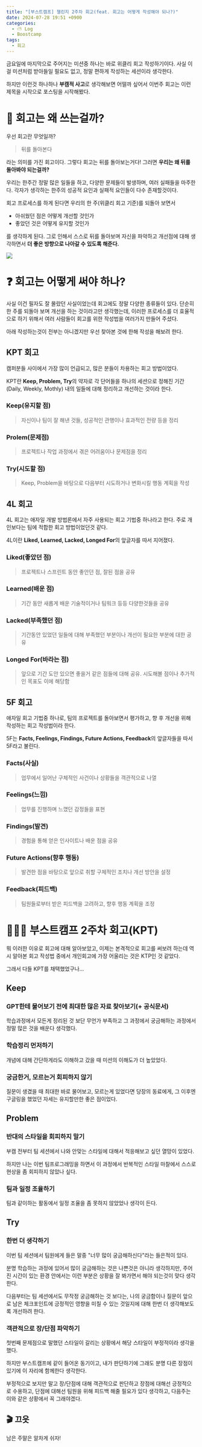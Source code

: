 ```yaml
---
title: "[부스트캠프] 챌린지 2주차 회고(feat. 회고는 어떻게 작성해야 되나?)"
date: 2024-07-28 19:51 +0900
categories:
  - ⛅️ Log
  - Boostcamp
tags:
  - 회고
---
```

금요일에 마지막으로 주어지는 미션중 하나는 바로 위클리 회고 작성하기이다. 사실 이걸 미션처럼 받아들일 필요도 없고, 정말 편하게 작성하는 세션이라 생각한다.

하지만 이런것 하나하나 **부캠적 사고**로 생각해보면 어떨까 싶어서 이번주 회고는 이런 제목을 시작으로 포스팅을 시작해봤다.


# 🤔 회고는 왜 쓰는걸까?
우선 회고란 무엇일까?
> 뒤를 돌아본다

라는 의미를 가진 회고이다. 그렇다 회고는 뒤를 돌아보는거다! 그러면 **우리는 왜 뒤를 돌아봐야 되는걸까?**

우리는 한주간 정말 많은 일들을 하고, 다양한 문제들이 발생하며, 여러 실패들을 마주한다. 각자가 생각하는 한주의 성공적 요인과 실패적 요인들이 다수 존재할것이다.

회고 프로세스를 하게 된다면 우리의 한 주(위클리 회고 기준)를 되돌아 보면서
- 아쉬웠던 점은 어떻게 개선할 것인가
- 좋았던 것은 어떻게 유지할 것인가

를 생각하게 된다. 그로 인해서 스스로 뒤를 돌아보며 자신을 파악하고 개선점에 대해 생각하면서 **더 좋은 방향으로 나아갈 수 있도록 해준다.** 

![](assets/img/post/2024/07_28_2주차_회고_짤.png)

# ❓ 회고는 어떻게 써야 하나?
사실 이건 필자도 잘 몰랐던 사실이었는데 회고에도 정말 다양한 종류들이 있다. 단순히 한 주를 되돌아 보며 개선을 하는 것이라고만 생각했는데, 이러한 프로세스를 더 효율적으로 하기 위해서 여러 사람들이 회고를 위한 작성법을 여러가지 만들어 주셨다.

아래 작성하는것이 전부는 아니겠지만 우선 찾아본 것에 한해 작성을 해보려 한다. 

## KPT 회고
캠퍼분들 사이에서 가장 많이 언급되고, 많은 분들이 차용하는 회고 방법이었다. 

KPT란 **Keep, Problem, Try**의 약자로 각 단어들을 하나의 세션으로 정해진 기간(Daily, Weekly, Mothly) 내의 일들에 대해 정리하고 개선하는 것이라 한다.
### Keep(유지할 점)
> 자신이나 팀이 잘 해낸 것들, 성공적인 관행이나 효과적인 전량 등을 정리

### Prolem(문제점)
> 프로젝트나 작업 과정에서 겪은 어려움이나 문제점을 정리

### Try(시도할 점)
> Keep, Problem을 바탕으로 다음부터 시도하거나 변화시킬 행동 계획을 작성



## 4L 회고
4L 회고는 애자일 개발 방법론에서 자주 사용되는 회고 기법중 하나라고 한다. 주로 개인보다는 팀에 적합한 회고 방법이었던것 같다.

4L이란 **Liked, Learned, Lacked, Longed For**의 앞글자를 따서 지어졌다. 
### Liked(좋았던 점)
> 프로젝트나 스프린트 동안 좋안던 점, 잘된 점을 공유

### Learned(배운 점)
> 기간 동안 새롭게 배운 기술적이거나 팀워크 등등 다양한것들을 공유 

### Lacked(부족했던 점)
> 기간동안 있었던 일들에 대해 부족했던 부분이나 개선이 필요한 부분에 대한 공유

### Longed For(바라는 점)
> 앞으로 기간 도안 있으면 좋을거 같은 점들에 대해 공유. 시도해볼 점이나 추가적인 목표도 이에 해당함

## 5F 회고
애자일 회고 기법중 하나로, 팀의 프로젝트를 돌아보면서 평가하고, 향 후 개선을 위해 작성하는 회고 작성법이라 한다. 

5F는 **Facts, Feelings, Findings, Future Actions, Feedback**의 앞글자들을 따서 5F라고 불린다. 
### Facts(사실)
> 업무에서 일어난 구체적인 사건이나 상황들을 객관적으로 나열

### Feelings(느낌)
> 업무를 진행하며 느꼈던 감정들을 표현

### Findings(발견)
> 경험을 통해 얻은 인사이트나 배운 점을 공유

### Future Actions(향후 행동)
> 발견한 점을 바탕으로 앞으로 취할 구체적인 조치나 개선 방안을 설정

### Feedback(피드백)
> 팀원들로부터 받은 피드백을 고려하고, 향후 행동 계획을 조정


# 👨🏻‍💻 부스트캠프 2주차 회고(KPT)
뭐 이러한 이유로 회고에 대해 알아보았고, 이제는 본격적으로 회고를 써보려 하는데 역시 알아본 회고 작성법 중에서 개인회고에 가장 어울리는 것은 KTP인 것 같았다. 

그래서 다들 KPT를 채택했었구나...

## Keep
### GPT한테 물어보기 전에 최대한 많은 자료 찾아보기(+ 공식문서)
학습과정에서 모든게 정리된 것 보단 무언가 부족하고 그 과정에서 궁금해하는 과정에서 정말 많은 것을 배운다 생각했다.

### 학습정리 먼저하기
개념에 대해 간단하게라도 이해하고 갔을 때 미션의 이해도가 더 높았었다.

### 궁금한거, 모르는거 회피하지 않기
질문이 생겼을 때 최대한 바로 물어보고, 모르는게 있었다면 당장의 동료에게, 그 이후엔 구글링을 했었던 자세는 유지할만한 좋은 점이었다.

## Problem
### 반대의 스타일을 회피하지 말기
부캠 전부터 팀 세션에서 나와 안맞는 스타일에 대해서 적응해보고 싶던 열망이 있었다. 

하지만 나는 이번 팀프로그래밍을 하면서 이 과정에서 반복적인 스타일 마찰에서 스스로 현상을 좀 회피하지 않았나 싶다.

### 팀과 일정 조율하기
팀과 같이하는 활동에서 일정 조율을 좀 못하지 않았었나 생각이 든다.

## Try
### 한번 더 생각하기
이번 팀 세션에서 팀원에게 들은 말중 "너무 많이 궁금해하신다"라는 들은적이 있다. 

분명 학습하는 과정에 있어서 많이 궁금해하는 것은 나쁜것은 아니라 생각하지만, 주어진 시간이 있는 환경 안에서는 이런 부분은 상황을 잘 봐가면서 해야 되는것이 맞다 생각한다. 

다음부터는 팀 세션에서도 무작정 궁금해하는 것 보다는, 나의 궁금함이나 질문이 앞으로 남은 체크포인트에 긍정적인 영향을 미칠 수 있는 것일지에 대해 한번 더 생각해보도록 개선하려 한다.

### 객관적으로 장/단점 파악하기
첫번째 문제점으로 말했던 스타일이 갈리는 상황에서 해당 스타일이 부정적이라 생각을 했다. 

하지만 부스트캠프에 같이 들어온 동기이고, 내가 판단하기에 그래도 분명 다른 장점이 있기에 이 자리에 함께한다 생각한다. 

부정적으로 보지만 말고 장/단점에 대해 객관적으로 판단하고 장점에 대해선 긍정적으로 수용하고, 단점에 대해선 팀원을 위해 피드백 해줄 필요가 있다 생각하고, 다음주는 이와 같은 상황에서 꼭 그래야겠다.

## 🎬 끄읏
남은 주말은 알차게 쉬자!
